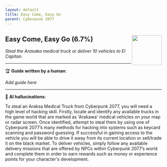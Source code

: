 ```yaml
---
layout: default
title: Easy Come, Easy Go
parent: Cyberpunk 2077
---
```


## Easy Come, Easy Go (6.7%) <img align="right" src="https://cdn.cloudflare.steamstatic.com/steamcommunity/public/images/apps/1091500/594432b0da5af1d3cc01394cc853c04abb5baf4b.jpg" width="96" height="96">

_Steal the Arasaka medical truck or deliver 10 vehicles to El Capitan._

---

:trophy: **Guide written by a human**:

_Add guide here_

---

:robot: **AI hallucinations**:

To steal an Araksa Medical Truck from Cyberpunk 2077, you will need a high level of hacking skill. Firstly, locate and identify any available trucks in the game world that are marked as 'Arakawa' medical vehicles on your map or radar screen. Once identified, attempt to steal them by using one of Cyberpunk 2077’s many methods for hacking into systems such as keycard scanning and password guessing. If successful in gaining access to the vehicle you will be able to drive it away from its current location or sell/trade it on the black market.
To deliver vehicles, simply follow any available delivery missions that are offered by NPCs within Cyberpunk 2077’s world and complete them in order to earn rewards such as money or experience points for your character's development.
